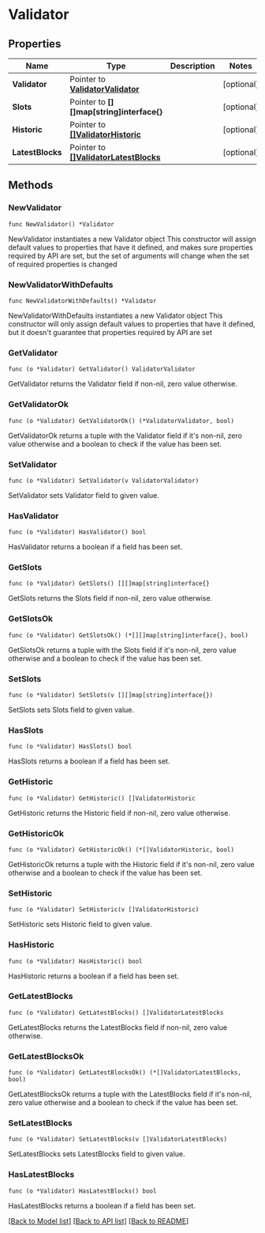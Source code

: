 # Validator

## Properties

Name | Type | Description | Notes
------------ | ------------- | ------------- | -------------
**Validator** | Pointer to [**ValidatorValidator**](ValidatorValidator.md) |  | [optional] 
**Slots** | Pointer to **[][]map[string]interface{}** |  | [optional] 
**Historic** | Pointer to [**[]ValidatorHistoric**](ValidatorHistoric.md) |  | [optional] 
**LatestBlocks** | Pointer to [**[]ValidatorLatestBlocks**](ValidatorLatestBlocks.md) |  | [optional] 

## Methods

### NewValidator

`func NewValidator() *Validator`

NewValidator instantiates a new Validator object
This constructor will assign default values to properties that have it defined,
and makes sure properties required by API are set, but the set of arguments
will change when the set of required properties is changed

### NewValidatorWithDefaults

`func NewValidatorWithDefaults() *Validator`

NewValidatorWithDefaults instantiates a new Validator object
This constructor will only assign default values to properties that have it defined,
but it doesn't guarantee that properties required by API are set

### GetValidator

`func (o *Validator) GetValidator() ValidatorValidator`

GetValidator returns the Validator field if non-nil, zero value otherwise.

### GetValidatorOk

`func (o *Validator) GetValidatorOk() (*ValidatorValidator, bool)`

GetValidatorOk returns a tuple with the Validator field if it's non-nil, zero value otherwise
and a boolean to check if the value has been set.

### SetValidator

`func (o *Validator) SetValidator(v ValidatorValidator)`

SetValidator sets Validator field to given value.

### HasValidator

`func (o *Validator) HasValidator() bool`

HasValidator returns a boolean if a field has been set.

### GetSlots

`func (o *Validator) GetSlots() [][]map[string]interface{}`

GetSlots returns the Slots field if non-nil, zero value otherwise.

### GetSlotsOk

`func (o *Validator) GetSlotsOk() (*[][]map[string]interface{}, bool)`

GetSlotsOk returns a tuple with the Slots field if it's non-nil, zero value otherwise
and a boolean to check if the value has been set.

### SetSlots

`func (o *Validator) SetSlots(v [][]map[string]interface{})`

SetSlots sets Slots field to given value.

### HasSlots

`func (o *Validator) HasSlots() bool`

HasSlots returns a boolean if a field has been set.

### GetHistoric

`func (o *Validator) GetHistoric() []ValidatorHistoric`

GetHistoric returns the Historic field if non-nil, zero value otherwise.

### GetHistoricOk

`func (o *Validator) GetHistoricOk() (*[]ValidatorHistoric, bool)`

GetHistoricOk returns a tuple with the Historic field if it's non-nil, zero value otherwise
and a boolean to check if the value has been set.

### SetHistoric

`func (o *Validator) SetHistoric(v []ValidatorHistoric)`

SetHistoric sets Historic field to given value.

### HasHistoric

`func (o *Validator) HasHistoric() bool`

HasHistoric returns a boolean if a field has been set.

### GetLatestBlocks

`func (o *Validator) GetLatestBlocks() []ValidatorLatestBlocks`

GetLatestBlocks returns the LatestBlocks field if non-nil, zero value otherwise.

### GetLatestBlocksOk

`func (o *Validator) GetLatestBlocksOk() (*[]ValidatorLatestBlocks, bool)`

GetLatestBlocksOk returns a tuple with the LatestBlocks field if it's non-nil, zero value otherwise
and a boolean to check if the value has been set.

### SetLatestBlocks

`func (o *Validator) SetLatestBlocks(v []ValidatorLatestBlocks)`

SetLatestBlocks sets LatestBlocks field to given value.

### HasLatestBlocks

`func (o *Validator) HasLatestBlocks() bool`

HasLatestBlocks returns a boolean if a field has been set.


[[Back to Model list]](../README.md#documentation-for-models) [[Back to API list]](../README.md#documentation-for-api-endpoints) [[Back to README]](../README.md)


